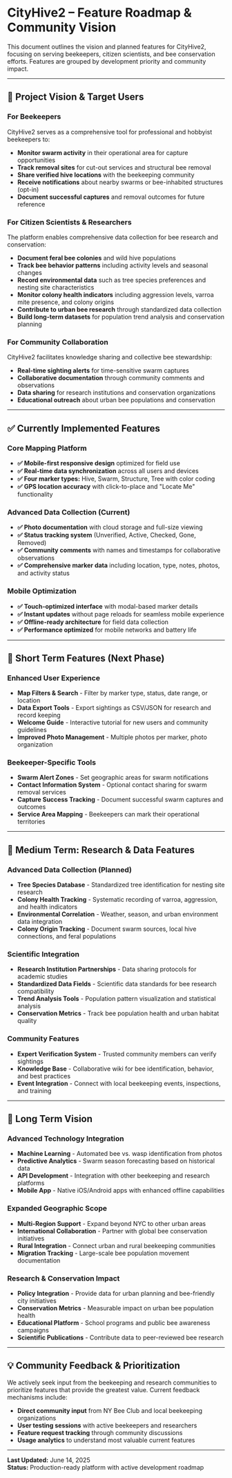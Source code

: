 # CityHive2 – Feature Roadmap & Community Vision

This document outlines the vision and planned features for CityHive2, focusing on serving beekeepers, citizen scientists, and bee conservation efforts. Features are grouped by development priority and community impact.

---

## 🎯 Project Vision & Target Users

### **For Beekeepers**

CityHive2 serves as a comprehensive tool for professional and hobbyist beekeepers to:

- **Monitor swarm activity** in their operational area for capture opportunities
- **Track removal sites** for cut-out services and structural bee removal
- **Share verified hive locations** with the beekeeping community
- **Receive notifications** about nearby swarms or bee-inhabited structures (opt-in)
- **Document successful captures** and removal outcomes for future reference

### **For Citizen Scientists & Researchers**

The platform enables comprehensive data collection for bee research and conservation:

- **Document feral bee colonies** and wild hive populations
- **Track bee behavior patterns** including activity levels and seasonal changes  
- **Record environmental data** such as tree species preferences and nesting site characteristics
- **Monitor colony health indicators** including aggression levels, varroa mite presence, and colony origins
- **Contribute to urban bee research** through standardized data collection
- **Build long-term datasets** for population trend analysis and conservation planning

### **For Community Collaboration**

CityHive2 facilitates knowledge sharing and collective bee stewardship:

- **Real-time sighting alerts** for time-sensitive swarm captures
- **Collaborative documentation** through community comments and observations
- **Data sharing** for research institutions and conservation organizations
- **Educational outreach** about urban bee populations and conservation

---

## ✅ Currently Implemented Features

### **Core Mapping Platform**

- **✅ Mobile-first responsive design** optimized for field use
- **✅ Real-time data synchronization** across all users and devices
- **✅ Four marker types:** Hive, Swarm, Structure, Tree with color coding
- **✅ GPS location accuracy** with click-to-place and "Locate Me" functionality

### **Advanced Data Collection (Current)**

- **✅ Photo documentation** with cloud storage and full-size viewing
- **✅ Status tracking system** (Unverified, Active, Checked, Gone, Removed)
- **✅ Community comments** with names and timestamps for collaborative observations
- **✅ Comprehensive marker data** including location, type, notes, photos, and activity status

### **Mobile Optimization**

- **✅ Touch-optimized interface** with modal-based marker details
- **✅ Instant updates** without page reloads for seamless mobile experience
- **✅ Offline-ready architecture** for field data collection
- **✅ Performance optimized** for mobile networks and battery life

---

## 🚀 Short Term Features (Next Phase)

### **Enhanced User Experience**

- **Map Filters & Search** - Filter by marker type, status, date range, or location
- **Data Export Tools** - Export sightings as CSV/JSON for research and record keeping
- **Welcome Guide** - Interactive tutorial for new users and community guidelines
- **Improved Photo Management** - Multiple photos per marker, photo organization

### **Beekeeper-Specific Tools**

- **Swarm Alert Zones** - Set geographic areas for swarm notifications
- **Contact Information System** - Optional contact sharing for swarm removal services
- **Capture Success Tracking** - Document successful swarm captures and outcomes
- **Service Area Mapping** - Beekeepers can mark their operational territories

---

## 🔬 Medium Term: Research & Data Features

### **Advanced Data Collection (Planned)**

- **Tree Species Database** - Standardized tree identification for nesting site research
- **Colony Health Tracking** - Systematic recording of varroa, aggression, and health indicators
- **Environmental Correlation** - Weather, season, and urban environment data integration
- **Colony Origin Tracking** - Document swarm sources, local hive connections, and feral populations

### **Scientific Integration**

- **Research Institution Partnerships** - Data sharing protocols for academic studies
- **Standardized Data Fields** - Scientific data standards for bee research compatibility
- **Trend Analysis Tools** - Population pattern visualization and statistical analysis
- **Conservation Metrics** - Track bee population health and urban habitat quality

### **Community Features**

- **Expert Verification System** - Trusted community members can verify sightings
- **Knowledge Base** - Collaborative wiki for bee identification, behavior, and best practices
- **Event Integration** - Connect with local beekeeping events, inspections, and training

---

## 🌟 Long Term Vision

### **Advanced Technology Integration**

- **Machine Learning** - Automated bee vs. wasp identification from photos
- **Predictive Analytics** - Swarm season forecasting based on historical data
- **API Development** - Integration with other beekeeping and research platforms
- **Mobile App** - Native iOS/Android apps with enhanced offline capabilities

### **Expanded Geographic Scope**

- **Multi-Region Support** - Expand beyond NYC to other urban areas
- **International Collaboration** - Partner with global bee conservation initiatives
- **Rural Integration** - Connect urban and rural beekeeping communities
- **Migration Tracking** - Large-scale bee population movement documentation

### **Research & Conservation Impact**

- **Policy Integration** - Provide data for urban planning and bee-friendly city initiatives
- **Conservation Metrics** - Measurable impact on urban bee population health
- **Educational Platform** - School programs and public bee awareness campaigns
- **Scientific Publications** - Contribute data to peer-reviewed bee research

---

## 💡 Community Feedback & Prioritization

We actively seek input from the beekeeping and research communities to prioritize features that provide the greatest value. Current feedback mechanisms include:

- **Direct community input** from NY Bee Club and local beekeeping organizations
- **User testing sessions** with active beekeepers and researchers
- **Feature request tracking** through community discussions
- **Usage analytics** to understand most valuable current features

---

**Last Updated:** June 14, 2025  
**Status:** Production-ready platform with active development roadmap
